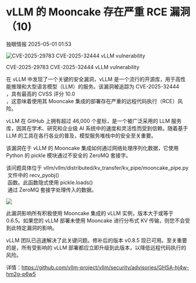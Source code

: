 #  vLLM 的 Mooncake 存在严重 RCE 漏洞（10)   
 独眼情报   2025-05-01 01:53  
  
![CVE-2025-29783 CVE-2025-32444 vLLM vulnerability](https://mmbiz.qpic.cn/sz_mmbiz_jpg/KgxDGkACWnTkNyVdhiaKS1Xiciczy4uFLFtAhMdicSHCMuK2qIBlQymb0BSVRGf9EDD8zuJnPSIXibHzic8ol2CvgYyg/640?wx_fmt=other&from=appmsg "")  
  
CVE-2025-29783 CVE-2025-32444 vLLM vulnerability  
  
在 vLLM 中发现了一个关键的安全漏洞，vLLM 是一个流行的开源库，用于高性能推理和大型语言模型（LLM）的服务。该漏洞被追踪为 CVE-2025-32444  
，具有最高的 CVSS 评分 10.0  
，这意味着使用其 Mooncake 集成的部署存在严重的远程代码执行（RCE）风险。  
  
vLLM 在 GitHub 上拥有超过 46,000 个星标，是一个被广泛采用的 LLM 服务库，因其在学术、研究和企业级 AI 系统中的速度和灵活性而受到信赖。随着基于 LLM 的工具在各行各业的普及，模型服务堆栈中的安全至关重要。  
  
该漏洞在于 vLLM 的 Mooncake 集成如何通过网络处理序列化数据，它使用 Python 的 pickle 模块通过不安全的 ZeroMQ 套接字。  
  
该问题具体位于 vllm/vllm/distributed/kv_transfer/kv_pipe/mooncake_pipe.py  
 文件中的 recv_pyobj()  
 函数。此函数隐式使用 pickle.loads()  
 通过 ZeroMQ 套接字处理传入的数据。  
  
![](https://mmbiz.qpic.cn/sz_mmbiz_png/KgxDGkACWnTkNyVdhiaKS1Xiciczy4uFLFtriaW20oH11e0kXD7AZ9fdzZMLdgCMticqmvgn11s4CM2oKeMakMAEL6g/640?wx_fmt=png&from=appmsg "")  
  
此漏洞影响所有积极使用 Mooncake 集成的 vLLM 实例，版本大于或等于 0.6.5。如果您的 vLLM 部署未使用 Mooncake 进行分布式 KV 传输，则您不会受到此特定漏洞的影响。  
  
vLLM 团队已迅速解决了此关键问题。修补后的版本 v0.8.5 现已可用。至关重要的是，所有受影响的 vLLM 部署都应立即升级到此版本，以降低远程代码执行的风险。  
  
详情：https://github.com/vllm-project/vllm/security/advisories/GHSA-hj4w-hm2g-p6w5  
  
  
